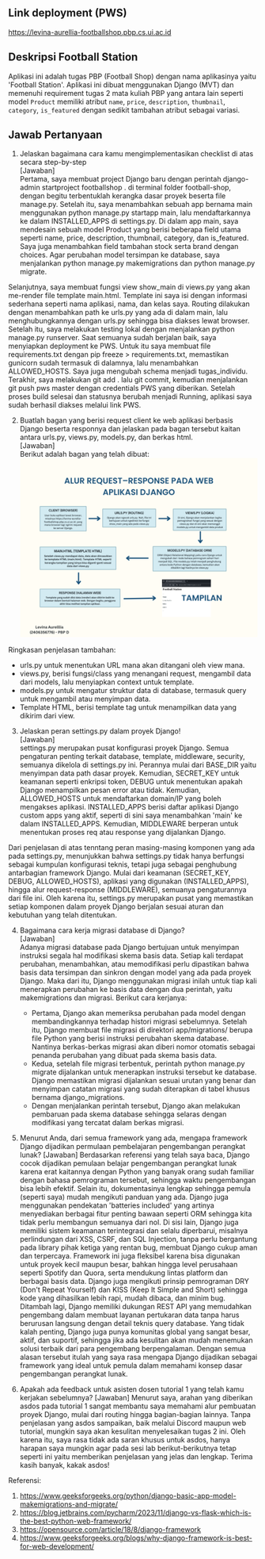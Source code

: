 ## Link deployment (PWS)
https://levina-aurellia-footballshop.pbp.cs.ui.ac.id

## Deskripsi Football Station
Aplikasi ini adalah tugas PBP (Football Shop) dengan nama aplikasinya yaitu 'Football Station'. Aplikasi ini dibuat menggunakan Django (MVT) dan memenuhi requirement tugas 2 mata kuliah PBP yang antara lain seperti model `Product` memiliki atribut `name`, `price`, `description`, `thumbnail`, `category`, `is_featured` dengan sedikit tambahan atribut sebagai variasi.

## Jawab Pertanyaan
1. Jelaskan bagaimana cara kamu mengimplementasikan checklist di atas secara step-by-step  
[Jawaban]  
Pertama, saya membuat project Django baru dengan perintah django-admin startproject footballshop . di terminal folder football-shop, dengan begitu terbentuklah kerangka dasar proyek beserta file manage.py. Setelah itu, saya menambahkan sebuah app bernama main menggunakan python manage.py startapp main, lalu mendaftarkannya ke dalam INSTALLED_APPS di settings.py. Di dalam app main, saya mendesain sebuah model Product yang berisi beberapa field utama seperti name, price, description, thumbnail, category, dan is_featured. Saya juga menambahkan field tambahan stock serta brand dengan choices. Agar perubahan model tersimpan ke database, saya menjalankan python manage.py makemigrations dan python manage.py migrate.  
  
Selanjutnya, saya membuat fungsi view show_main di views.py yang akan me-render file template main.html. Template ini saya isi dengan informasi sederhana seperti nama aplikasi, nama, dan kelas saya. Routing dilakukan dengan menambahkan path ke urls.py yang ada di dalam main, lalu menghubungkannya dengan urls.py sehingga bisa diakses lewat browser. Setelah itu, saya melakukan testing lokal dengan menjalankan python manage.py runserver. Saat semuanya sudah berjalan baik, saya menyiapkan deployment ke PWS. Untuk itu saya membuat file requirements.txt dengan pip freeze > requirements.txt, memastikan gunicorn sudah termasuk di dalamnya, lalu menambahkan ALLOWED_HOSTS. Saya juga mengubah schema menjadi tugas_individu. Terakhir, saya melakukan git add . lalu git commit, kemudian menjalankan git push pws master dengan credentials PWS yang diberikan. Setelah proses build selesai dan statusnya berubah menjadi Running, aplikasi saya sudah berhasil diakses melalui link PWS.  
  

2. Buatlah bagan yang berisi request client ke web aplikasi berbasis Django beserta responnya dan jelaskan pada bagan tersebut kaitan antara urls.py, views.py, models.py, dan berkas html.  
[Jawaban]  
Berikut adalah bagan yang telah dibuat:   
![Alur Request-Response Django](bagan.png)  
  
Ringkasan penjelasan tambahan:  
- urls.py untuk menentukan URL mana akan ditangani oleh view mana.
- views.py, berisi fungsi/class yang menangani request, mengambil data dari models, lalu menyiapkan context untuk template.
- models.py untuk mengatur struktur data di database, termasuk query untuk mengambil atau menyimpan data.
- Template HTML,  berisi template tag untuk menampilkan data yang dikirim dari view.
  

3. Jelaskan peran settings.py dalam proyek Django!  
[Jawaban]  
settings.py merupakan pusat konfigurasi proyek Django. Semua pengaturan penting terkait database, template, middleware, security, semuanya dikelola di settings.py ini. Perannya mulai dari BASE_DIR yaitu menyimpan data path dasar proyek. Kemudian, SECRET_KEY untuk keamanan seperti enkripsi token, DEBUG untuk menentukan apakah Django menampilkan pesan error atau tidak. Kemudian, ALLOWED_HOSTS untuk mendaftarkan domain/IP yang boleh mengakses aplikasi. INSTALLED_APPS berisi daftar aplikasi Django custom apps yang aktif, seperti di sini saya menambahkan 'main' ke dalam INSTALLED_APPS. Kemudian, MIDDLEWARE berperan untuk menentukan proses req atau response yang dijalankan Django.   

Dari penjelasan di atas tenntang peran masing-masing komponen yang ada pada settings.py, menunjukkan bahwa settings.py tidak hanya berfungsi sebagai kumpulan konfigurasi teknis, tetapi juga sebagai penghubung antarbagian framework Django. Mulai dari keamanan (SECRET_KEY, DEBUG, ALLOWED_HOSTS), aplikasi yang digunakan (INSTALLED_APPS), hingga alur request-response (MIDDLEWARE), semuanya pengaturannya dari file ini. Oleh karena itu, settings.py merupakan pusat yang memastikan setiap komponen dalam proyek Django berjalan sesuai aturan dan kebutuhan yang telah ditentukan.  


4. Bagaimana cara kerja migrasi database di Django?  
[Jawaban]  
Adanya migrasi database pada Django bertujuan untuk menyimpan instruksi segala hal modifikasi skema basis data. Setiap kali terdapat perubahan, menambahkan, atau memodifikasi perlu dipastikan bahwa basis data tersimpan dan sinkron dengan model yang ada pada proyek Django. Maka dari itu, Django menggunakan migrasi inilah untuk tiap kali menerapkan perubahan ke basis data dengan dua perintah, yaitu makemigrations dan migrasi. Berikut cara kerjanya:  
    - Pertama, Django akan memeriksa perubahan pada model dengan membandingkannya terhadap histori migrasi sebelumnya. Setelah itu, Django membuat file migrasi di direktori app/migrations/ berupa file Python yang berisi instruksi perubahan skema database. Nantinya berkas-berkas migrasi akan diberi nomor otomatis sebagai penanda perubahan yang dibuat pada skema basis data.
    - Kedua, setelah file migrasi terbentuk, perintah python manage.py migrate dijalankan untuk menerapkan instruksi tersebut ke database. Django memastikan migrasi dijalankan sesuai urutan yang benar dan menyimpan catatan migrasi yang sudah diterapkan di tabel khusus bernama django_migrations.
    -  Dengan menjalankan perintah tersebut, Django akan melakukan pembaruan pada skema database sehingga selaras dengan modifikasi yang tercatat dalam berkas migrasi.  

  
5. Menurut Anda, dari semua framework yang ada, mengapa framework Django dijadikan permulaan pembelajaran pengembangan perangkat lunak?
[Jawaban]
Berdasarkan referensi yang telah saya baca, Django cocok dijadikan pemulaan belajar pengembangan perangkat lunak karena erat kaitannya dengan Python yang banyak orang sudah familiar dengan bahasa pemrograman tersebut, sehingga waktu pengembangan bisa lebih efektif. Selain itu, dokumentasinya lengkap sehingga pemula (seperti saya) mudah mengikuti panduan yang ada. Django juga menggunakan pendekatan 'batteries included' yang artinya menyediakan berbagai fitur penting bawaan seperti ORM sehingga kita tidak perlu membangun semuanya dari nol. Di sisi lain, Django juga memiliki sistem keamanan terintegrasi dan selalu diperbarui, misalnya perlindungan dari XSS, CSRF, dan SQL Injection, tanpa perlu bergantung pada library pihak ketiga yang rentan bug, membuat Django cukup aman dan terpercaya. Framework ini juga fleksibel karena bisa digunakan untuk proyek kecil maupun besar, bahkan hingga level perusahaan seperti Spotify dan Quora, serta mendukung lintas platform dan berbagai basis data. Django juga mengikuti prinsip pemrograman DRY (Don't Repeat Yourself) dan KISS (Keep It Simple and Short) sehingga kode yang dihasilkan lebih rapi, mudah dibaca, dan minim bug. Ditambah lagi, Django memiliki dukungan REST API yang memudahkan pengembang dalam membuat layanan pertukaran data tanpa harus berurusan langsung dengan detail teknis query database. Yang tidak kalah penting, Django juga punya komunitas global yang sangat besar, aktif, dan suportif, sehingga jika ada kesulitan akan mudah menemukan solusi terbaik dari para pengembang berpengalaman. Dengan semua alasan tersebut itulah yang saya rasa mengapa Django dijadikan sebagai framework yang ideal untuk pemula dalam memahami konsep dasar pengembangan perangkat lunak.
  
  
6. Apakah ada feedback untuk asisten dosen tutorial 1 yang telah kamu kerjakan sebelumnya?
[Jawaban]
Menurut saya, arahan yang diberikan asdos pada tutorial 1 sangat membantu saya memahami alur pembuatan proyek Django, mulai dari routing hingga bagian-bagian lainnya. Tanpa penjelasan yang asdos sampaikan, baik melalui Discord maupun web tutorial, mungkin saya akan kesulitan menyelesaikan tugas 2 ini. Oleh karena itu, saya rasa tidak ada saran khusus untuk asdos, hanya harapan saya mungkin agar pada sesi lab berikut-berikutnya tetap seperti ini yaitu memberikan penjelasan yang jelas dan lengkap. Terima kasih banyak, kakak asdos!
  
   
Referensi:
1. https://www.geeksforgeeks.org/python/django-basic-app-model-makemigrations-and-migrate/
2. https://blog.jetbrains.com/pycharm/2023/11/django-vs-flask-which-is-the-best-python-web-framework/
3. https://opensource.com/article/18/8/django-framework
4. https://www.geeksforgeeks.org/blogs/why-django-framework-is-best-for-web-development/
